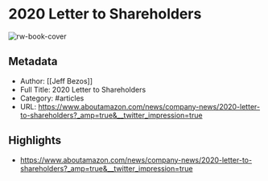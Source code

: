 # 2020 Letter to Shareholders

![rw-book-cover](https://readwise-assets.s3.amazonaws.com/static/images/article3.5c705a01b476.png)

## Metadata
- Author: [[Jeff Bezos]]
- Full Title: 2020 Letter to Shareholders
- Category: #articles
- URL: https://www.aboutamazon.com/news/company-news/2020-letter-to-shareholders?_amp=true&__twitter_impression=true

## Highlights
- https://www.aboutamazon.com/news/company-news/2020-letter-to-shareholders?_amp=true&__twitter_impression=true
